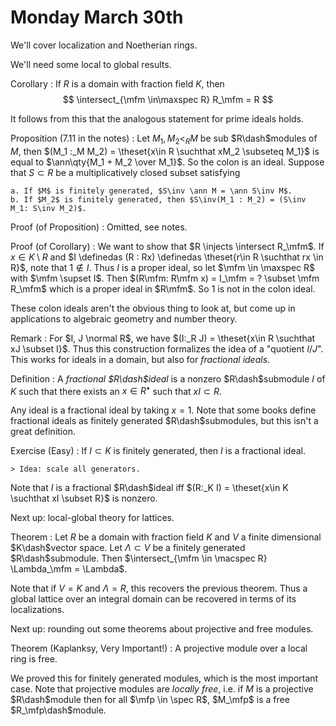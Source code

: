 # Monday March 30th

We'll cover localization and Noetherian rings.

We'll need some local to global results.

Corollary
: If $R$ is a domain with fraction field $K$, then
    $$
    \intersect_{\mfm \in\maxspec R} R_\mfm = R
    $$

It follows from this that the analogous statement for prime ideals holds.

Proposition (7.11 in the notes)
:   Let $M_1, M_2 <_R M$ be sub $R\dash$modules of $M$, then $(M_1 :_M M_2) = \theset{x\in R \suchthat xM_2 \subseteq M_1}$ is equal to $\ann\qty{M_1 + M_2 \over M_1}$.
    So the colon is an ideal.
    Suppose that $S \subset R$ be a multiplicatively closed subset satisfying

    a. If $M$ is finitely generated, $S\inv \ann M = \ann S\inv M$.
    b. If $M_2$ is finitely generated, then $S\inv(M_1 : M_2) = (S\inv M_1: S\inv M_2)$.

Proof (of Proposition)
: Omitted, see notes.

Proof (of Corollary)
:   We want to show that $R \injects \intersect R_\mfm$.
    If $x\in K \setminus R$ and $I \definedas (R : Rx) \definedas \theset{r\in R \suchthat rx \in R}$, note that $1\not\in I$.
    Thus $I$ is a proper ideal, so let $\mfm \in \maxspec R$ with $\mfm \supset I$.
    Then $(R\mfm: R\mfm x) = I_\mfm = ? \subset \mfm R_\mfm$ which is a proper ideal in $R\mfm$.
    So $1$ is not in the colon ideal.

These colon ideals aren't the obvious thing to look at, but come up in applications to algebraic geometry and number theory.

Remark
:   For $I, J \normal R$, we have $(I:_R J) = \theset{x\in R \suchthat xJ \subset I}$.
    Thus this construction formalizes the idea of a "quotient $I/J$".
    This works for ideals in a domain, but also for *fractional ideals*.

Definition
: A *fractional $R\dash$ideal* is a nonzero $R\dash$submodule $I$ of $K$ such that there exists an $x\in R^\bullet$ such that $xI \subset R$.

Any ideal is a fractional ideal by taking $x=1$.
Note that some books define fractional ideals as finitely generated $R\dash$submodules, but this isn't a great definition.


Exercise (Easy)
:   If $I \subset K$ is finitely generated, then $I$ is a fractional ideal.

    > Idea: scale all generators.

Note that $I$ is a fractional $R\dash$ideal iff $(R:_K I) = \theset{x\in K \suchthat xI \subset R}$ is nonzero.


Next up: local-global theory for lattices.

Theorem
:   Let $R$ be a domain with fraction field $K$ and $V$ a finite dimensional $K\dash$vector space.
    Let $\Lambda \subset V$ be a finitely generated $R\dash$submodule.
    Then $\intersect_{\mfm \in \macspec R} \Lambda_\mfm = \Lambda$.

Note that if $V=K$ and $\Lambda = R$, this recovers the previous theorem.
Thus a global lattice over an integral domain can be recovered in terms of its localizations.

Next up: rounding out some theorems about projective and free modules.

Theorem (Kaplanksy, Very Important!)
: A projective module over a local ring  is free.


We proved this for finitely generated modules, which is the most important case.
Note that projective modules are *locally free*, i.e. if $M$ is a projective $R\dash$module then for all $\mfp \in \spec R$, $M_\mfp$ is a free $R_\mfp\dash$module.
